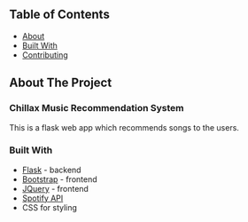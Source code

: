 
<!-- TABLE OF CONTENTS -->
## Table of Contents

* [About](#about-the-project)
* [Built With](#built-with)
* [Contributing](#contributing)


## About The Project

### Chillax Music Recommendation System

This is a flask web app which recommends songs to the users.

### Built With
* [Flask](https://flask.palletsprojects.com/en/1.1.x/) - backend
* [Bootstrap](https://getbootstrap.com) - frontend
* [JQuery](https://jquery.com) - frontend
* [Spotify API](https://developer.spotify.com/documentation/web-api/)
* CSS for styling


